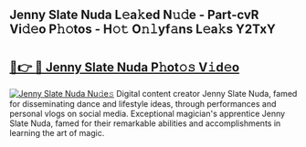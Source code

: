 ## Jenny Slate Nuda L𝚎a𝚔ed N𝚞𝚍e - Part-cvR Vi𝚍𝚎o P𝚑𝚘tos - H𝚘𝚝 O𝚗𝚕yf𝚊ns L𝚎a𝚔s Y2TxY

# <h2><a href="http://kf3082v.oniu.top/?m=Jenny+Slate+Nuda">🔗👉 🔴 Jenny Slate Nuda P𝚑ot𝚘𝚜 V𝚒d𝚎o</a></h2>

[![Jenny Slate Nuda Nu𝚍e𝚜](https://i.imgur.com/0qMVB7G.gif)](http://kf3082v.oniu.top/?m=Jenny+Slate+Nuda)
Digital content creator Jenny Slate Nuda, famed for disseminating dance and lifestyle ideas, through performances and personal vlogs on social media. Exceptional magician's apprentice Jenny Slate Nuda, famed for their remarkable abilities and accomplishments in learning the art of magic.  
